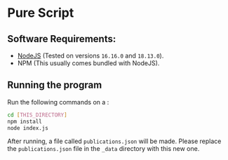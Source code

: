 # Pure Script

## Software Requirements:

- [NodeJS](https://nodejs.org/en/) (Tested on versions `16.16.0` and `18.13.0`).
- NPM (This usually comes bundled with NodeJS).


## Running the program
Run the following commands on a :
```bash
cd [THIS_DIRECTORY]
npm install
node index.js
```

After running, a file called `publications.json` will be made. Please replace the `publications.json` file in the `_data` directory with this new one.

